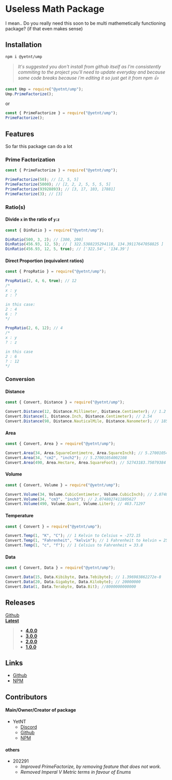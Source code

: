 # Useless Math Package

I mean.. Do you really need this soon to be multi mathemetically functioning package? (if that even makes sense)

## Installation

```bash
npm i @yetnt/ump
```

> _It's suggested you don't install from github itself as I'm consistently commiting to the project you'll need to update everyday and because some code breaks because i'm editing it so just get it from npm :+1:_

```js
const Ump = require("@yetnt/ump");
Ump.PrimeFactorize();
```

or

```js
const { PrimeFactorize } = require("@yetnt/ump");
PrimeFactorize();
```

## Features

So far this package can do a lot

### Prime Factorization

```js
const { PrimeFactorize } = require("@yetnt/ump");

PrimeFactorize(50); // [2, 5, 5]
PrimeFactorize(5000); // [2, 2, 2, 5, 5, 5, 5]
PrimeFactorize(93928893); // [3, 17, 103, 17881]
PrimeFactorize(3); // [3]
```

### Ratio(s)

#### Divide `x` in the ratio of `y`:`z`

```js
const { DinRatio } = require("@yetnt/ump");

DinRatio(500, 3, 2); // [300, 200]
DinRatio(456.93, 12, 5); // [ 322.5388235294118, 134.39117647058825 ]
DinRatio(456.93, 12, 5, true); // ['322.54', '134.39']
```

#### Direct Proportion (equivalent ratios)

```js
const { PropRatio } = require("@yetnt/ump");

PropRatio(2, 4, 6, true); // 12
/* 
x : y
z : ?

in this case:
2 : 4
6 : ?
*/

PropRatio(2, 6, 12); // 4
/*
x : y
? : z

in this case
2 : 6
? : 12
*/
```

### Conversion

#### Distance

```js
const { Convert, Distance } = require("@yetnt/ump");

Convert.Distance(12, Distance.Millimeter, Distance.Centimeter); // 1.2
Convert.Distance(1, Distance.Inch, Distance.Centimeter); // 2.54
Convert.Distance(98, Distance.NauticalMile, Distance.Nanometer); // 1852000000000
```

#### Area

```js
const { Convert, Area } = require("@yetnt/ump");

Convert.Area(34, Area.SquareCentimetre, Area.SquareInch); // 5.27001054002108
Convert.Area(34, "cm2", "inch2"); // 5.27001054002108
Convert.Area(490, Area.Hectare, Area.SquareFoot); // 52743183.75079384
```

#### Volume

```js
const { Convert, Volume } = require("@yetnt/ump");

Convert.Volume(34, Volume.CubicCentimeter, Volume.CubicInch); // 2.0748027411805627
Convert.Volume(34, "cm3", "inch3"); // 2.0748027411805627
Convert.Volume(490, Volume.Quart, Volume.Liter); // 463.71297
```

#### Temperature

```js
const { Convert } = require("@yetnt/ump");

Convert.Temp(1, "K", "C"); // 1 Kelvin to Celsius = -272.15
Convert.Temp(1, "Fahrenheit", "kelvin"); // 1 Fahrenheit to kelvin = 255.92777777777775
Convert.Temp(1, "c", "f"); // 1 Celsius to Fahrenheit = 33.8
```

#### Data

```js
const { Convert, Data } = require("@yetnt/ump");

Convert.Data(15, Data.Kibibyte, Data.Tebibyte); // 1.396983862272e-8
Convert.Data(20, Data.Gigabyte, Data.Kilobyte); // 20000000
Convert.Data(1, Data.Terabyte, Data.Bit); //8000000000000
```

## Releases

[Github](https://github.com/Yetity/ump/releases) \
**[Latest](https://github.com/Yetity/ump/releases/latest)**

> -   **[4.0.0](https://github.com/Yetity/ump/releases/tag/v4.0.0)**
> -   **[3.0.0](https://github.com/Yetity/ump/releases/tag/v3.0.0)**
> -   **[2.0.0](https://github.com/Yetity/ump/releases/tag/v2.0.0)**
> -   **[1.0.0](https://github.com/Yetity/ump/releases/tag/v1.0.0)**

## Links

-   [Github](https://github.com/Yetity/ump)
-   [NPM](https://npmjs.com/package/@yetnt/ump)

## Contributors

#### Main/Owner/Creator of package

-   YetNT
    -   [Discord](https://discordapp.com/users/671549251024584725)
    -   [Github](https://github.com/Yetity)
    -   [NPM](https://npmjs.com/~yetnt)

#### others

-   202291
    -   _Improved PrimeFactorize, by removing feature that does not work._
    -   _Removed Imperal V Metric terms in favour of Enums_
